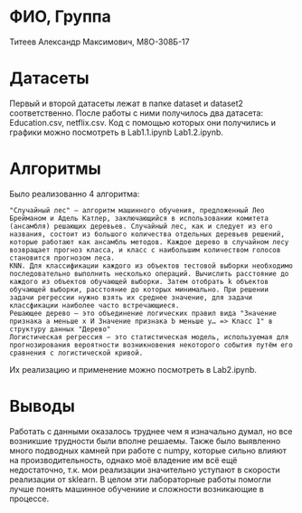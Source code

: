 # ФИО, Группа

Титеев Александр Максимович, М8О-308Б-17
# Датасеты

Первый и второй датасеты лежат в папке dataset и dataset2  соответственно. После работы с ними получилось два датасета: Education.csv, netflix.csv. Код с помощью которых они получились и графики можно посмотреть в Lab1.1.ipynb Lab1.2.ipynb.

# Алгоритмы
Было реализованно 4 алгоритма:

    "Случайный лес" — алгоритм машинного обучения, предложенный Лео Брейманом и Адель Катлер, заключающийся в использовании комитета (ансамбля) решающих деревьев. Случайный лес, как и следует из его названия, состоит из большого количества отдельных деревьев решений, которые работают как ансамбль методов. Каждое дерево в случайном лесу возвращает прогноз класса, и класс с наибольшим количеством голосов становится прогнозом леса.
    KNN. Для классификации каждого из объектов тестовой выборки необходимо последовательно выполнить несколько операций. Вычислить расстояние до каждого из объектов обучающей выборки. Затем отобрать k объектов обучающей выборки, расстояние до которых минимально. При решении задачи регрессии нужно взять их среднее значение, для задачи классфикации наиболее часто встречающиеся.
    Решающее дерево — это объединение логических правил вида "Значение признака a меньше x И Значение признака b меньше y… => Класс 1" в структуру данных "Дерево"
    Логистическая регрессия — это статистическая модель, используемая для прогнозирования вероятности возникновения некоторого события путём его сравнения с логистической кривой.

Их реализацию и применение можно посмотреть в Lab2.ipynb.

# Выводы

Работать с данными оказалось труднее чем я изначально думал, но все возникшие трудности были вполне решаемы. Также было выявленно много подводных камней при работе с numpy, которые сильно влияют на производительность, однако моё владение им всё ещё недостаточно, т.к. мои реализации значительно уступают в скорости реализации от sklearn. В целом эти лабораторные работы помогли лучше понять машинное обучениие и сложности возникающие в процессе.
